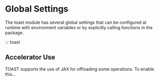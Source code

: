 # Global Settings

The toast module has several global settings that can be configured at runtime
with environment variables or by explicitly calling functions in the package.

::: toast

## Accelerator Use

TOAST supports the use of JAX for offloading some operations.  To enable this...
